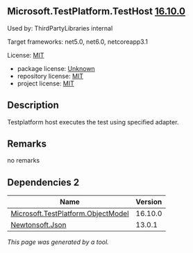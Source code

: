 Microsoft.TestPlatform.TestHost [16.10.0](https://www.nuget.org/packages/Microsoft.TestPlatform.TestHost/16.10.0)
--------------------

Used by: ThirdPartyLibraries internal

Target frameworks: net5.0, net6.0, netcoreapp3.1

License: [MIT](../../../../licenses/mit) 

- package license: [Unknown]() 
- repository license: [MIT](https://github.com/microsoft/vstest) 
- project license: [MIT](https://github.com/microsoft/vstest/) 

Description
-----------
Testplatform host executes the test using specified adapter.

Remarks
-----------
no remarks


Dependencies 2
-----------

|Name|Version|
|----------|:----|
|[Microsoft.TestPlatform.ObjectModel](../../../../packages/nuget.org/microsoft.testplatform.objectmodel/16.10.0)|16.10.0|
|[Newtonsoft.Json](../../../../packages/nuget.org/newtonsoft.json/13.0.1)|13.0.1|

*This page was generated by a tool.*